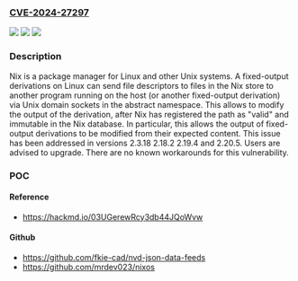 ### [CVE-2024-27297](https://cve.mitre.org/cgi-bin/cvename.cgi?name=CVE-2024-27297)
![](https://img.shields.io/static/v1?label=Product&message=nix&color=blue)
![](https://img.shields.io/static/v1?label=Version&message=%3D%20%3E%3D%202.3.0%2C%20%3C%202.3.18%20&color=brighgreen)
![](https://img.shields.io/static/v1?label=Vulnerability&message=CWE-367%3A%20Time-of-check%20Time-of-use%20(TOCTOU)%20Race%20Condition&color=brighgreen)

### Description

Nix is a package manager for Linux and other Unix systems. A fixed-output derivations on Linux can send file descriptors to files in the Nix store to another program running on the host (or another fixed-output derivation) via Unix domain sockets in the abstract namespace. This allows to modify the output of the derivation, after Nix has registered the path as "valid" and immutable in the Nix database. In particular, this allows the output of fixed-output derivations to be modified from their expected content. This issue has been addressed in versions 2.3.18 2.18.2 2.19.4 and 2.20.5. Users are advised to upgrade. There are no known workarounds for this vulnerability.

### POC

#### Reference
- https://hackmd.io/03UGerewRcy3db44JQoWvw

#### Github
- https://github.com/fkie-cad/nvd-json-data-feeds
- https://github.com/mrdev023/nixos

